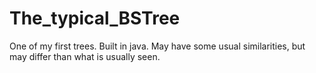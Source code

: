 # The_typical_BSTree
One of my first trees. Built in java. May have some usual similarities, but may differ than what is usually seen.
